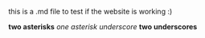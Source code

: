 this is a .md file to test if the website is working :)

**two asterisks**
*one asterisk*
_underscore_
__two underscores__

